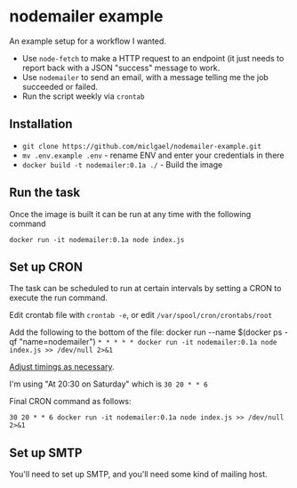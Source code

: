 # nodemailer example

An example setup for a workflow I wanted.

- Use `node-fetch` to make a HTTP request to an endpoint (it just needs to report back with a JSON "success" message to work.
- Use `nodemailer` to send an email, with a message telling me the job succeeded or failed.
- Run the script weekly via `crontab`

## Installation

- `git clone https://github.com/miclgael/nodemailer-example.git`
- `mv .env.example .env` - rename ENV and enter your credentials in there
- `docker build -t nodemailer:0.1a ./` - Build the image

## Run the task

Once the image is built it can be run at any time with the following command

`docker run -it nodemailer:0.1a node index.js`

## Set up CRON

The task can be scheduled to run at certain intervals by setting a CRON to execute the run command.

Edit crontab file with `crontab -e`, or edit `/var/spool/cron/crontabs/root`

Add the following to the bottom of the file:
docker run --name $(docker ps -qf "name=nodemailer")
`* * * * * docker run -it nodemailer:0.1a node index.js >> /dev/null 2>&1`

[Adjust timings as necessary](https://crontab.guru).

I'm using "At 20:30 on Saturday" which is `30 20 * * 6`

Final CRON command as follows:

`30 20 * * 6 docker run -it nodemailer:0.1a node index.js >> /dev/null 2>&1`

## Set up SMTP

You'll need to set up SMTP, and you'll need some kind of mailing host.
